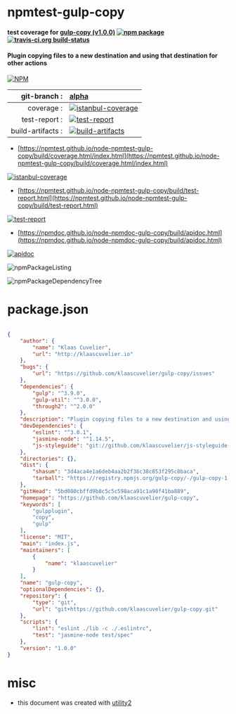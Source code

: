 # npmtest-gulp-copy

#### test coverage for  [gulp-copy (v1.0.0)](https://github.com/klaascuvelier/gulp-copy)  [![npm package](https://img.shields.io/npm/v/npmtest-gulp-copy.svg?style=flat-square)](https://www.npmjs.org/package/npmtest-gulp-copy) [![travis-ci.org build-status](https://api.travis-ci.org/npmtest/node-npmtest-gulp-copy.svg)](https://travis-ci.org/npmtest/node-npmtest-gulp-copy)

#### Plugin copying files to a new destination and using that destination for other actions

[![NPM](https://nodei.co/npm/gulp-copy.png?downloads=true&downloadRank=true&stars=true)](https://www.npmjs.com/package/gulp-copy)

| git-branch : | [alpha](https://github.com/npmtest/node-npmtest-gulp-copy/tree/alpha)|
|--:|:--|
| coverage : | [![istanbul-coverage](https://npmtest.github.io/node-npmtest-gulp-copy/build/coverage.badge.svg)](https://npmtest.github.io/node-npmtest-gulp-copy/build/coverage.html/index.html)|
| test-report : | [![test-report](https://npmtest.github.io/node-npmtest-gulp-copy/build/test-report.badge.svg)](https://npmtest.github.io/node-npmtest-gulp-copy/build/test-report.html)|
| build-artifacts : | [![build-artifacts](https://npmtest.github.io/node-npmtest-gulp-copy/glyphicons_144_folder_open.png)](https://github.com/npmtest/node-npmtest-gulp-copy/tree/gh-pages/build)|

- [https://npmtest.github.io/node-npmtest-gulp-copy/build/coverage.html/index.html](https://npmtest.github.io/node-npmtest-gulp-copy/build/coverage.html/index.html)

[![istanbul-coverage](https://npmtest.github.io/node-npmtest-gulp-copy/build/screenCapture.buildCi.browser.%252Ftmp%252Fbuild%252Fcoverage.lib.html.png)](https://npmtest.github.io/node-npmtest-gulp-copy/build/coverage.html/index.html)

- [https://npmtest.github.io/node-npmtest-gulp-copy/build/test-report.html](https://npmtest.github.io/node-npmtest-gulp-copy/build/test-report.html)

[![test-report](https://npmtest.github.io/node-npmtest-gulp-copy/build/screenCapture.buildCi.browser.%252Ftmp%252Fbuild%252Ftest-report.html.png)](https://npmtest.github.io/node-npmtest-gulp-copy/build/test-report.html)

- [https://npmdoc.github.io/node-npmdoc-gulp-copy/build/apidoc.html](https://npmdoc.github.io/node-npmdoc-gulp-copy/build/apidoc.html)

[![apidoc](https://npmdoc.github.io/node-npmdoc-gulp-copy/build/screenCapture.buildCi.browser.%252Ftmp%252Fbuild%252Fapidoc.html.png)](https://npmdoc.github.io/node-npmdoc-gulp-copy/build/apidoc.html)

![npmPackageListing](https://npmtest.github.io/node-npmtest-gulp-copy/build/screenCapture.npmPackageListing.svg)

![npmPackageDependencyTree](https://npmtest.github.io/node-npmtest-gulp-copy/build/screenCapture.npmPackageDependencyTree.svg)



# package.json

```json

{
    "author": {
        "name": "Klaas Cuvelier",
        "url": "http://klaascuvelier.io"
    },
    "bugs": {
        "url": "https://github.com/klaascuvelier/gulp-copy/issues"
    },
    "dependencies": {
        "gulp": "^3.9.0",
        "gulp-util": "^3.0.0",
        "through2": "^2.0.0"
    },
    "description": "Plugin copying files to a new destination and using that destination for other actions",
    "devDependencies": {
        "eslint": "^3.0.1",
        "jasmine-node": "^1.14.5",
        "js-styleguide": "git://github.com/klaascuvelier/js-styleguide.git#master"
    },
    "directories": {},
    "dist": {
        "shasum": "3d4aca4e1a6deb4aa2b2f36c38c853f295c8baca",
        "tarball": "https://registry.npmjs.org/gulp-copy/-/gulp-copy-1.0.0.tgz"
    },
    "gitHead": "5bd080cbffd9b8c5c5c598aca91c1a90f41ba889",
    "homepage": "https://github.com/klaascuvelier/gulp-copy",
    "keywords": [
        "gulpplugin",
        "copy",
        "gulp"
    ],
    "license": "MIT",
    "main": "index.js",
    "maintainers": [
        {
            "name": "klaascuvelier"
        }
    ],
    "name": "gulp-copy",
    "optionalDependencies": {},
    "repository": {
        "type": "git",
        "url": "git+https://github.com/klaascuvelier/gulp-copy.git"
    },
    "scripts": {
        "lint": "eslint ./lib -c ./.eslintrc",
        "test": "jasmine-node test/spec"
    },
    "version": "1.0.0"
}
```



# misc
- this document was created with [utility2](https://github.com/kaizhu256/node-utility2)
